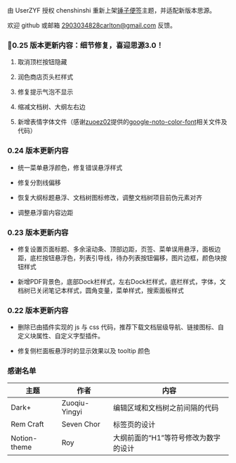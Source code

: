 由 UserZYF 授权 chenshinshi 重新上架[锤子便签](https://github.com/UserZYF/chuizi)主题，并适配新版本思源。

欢迎 github 或邮箱 <2903034828carlton@gmail.com> 反馈。

### 🎉0.25 版本更新内容：细节修复，喜迎思源3.0！

1.  取消顶栏按钮隐藏

2.  润色商店页头栏样式

3.  修复提示气泡不显示

4.  缩减文档树、大纲左右边

5.  新增表情字体文件（感谢[zuoez02](https://github.com/zuoez02)提供的[google-noto-color-font](https://github.com/zuoez02/siyuan-plugin-noto-color-emoji)相关文件及代码）

### 0.24 版本更新内容

*   统一菜单悬浮颜色，修复错误悬浮样式

*   修复分割线偏移

*   恢复大纲标题悬浮、文档树图标修改，调整文档树项目前伪元素对齐

*   调整悬浮窗内容边距

### 0.23 版本更新内容

*   修复设置页面标题、多余滚动条、顶部边距，页签、菜单误用悬浮，面板边距，底栏按钮悬浮色，列表引导线，待办列表按钮偏移，图片边框，颜色块按钮样式

*   新增PDF背景色，底部Dock栏样式，左右Dock栏样式，底栏样式，字体，文档树已关闭笔记本样式，圆角变量，菜单样式，搜索面板样式

### 0.22 版本更新内容

*   删除已由插件实现的 js 与 css 代码，推荐下载文档层级导航、链接图标、自定义块属性、自定义字型插件。

*   修复侧栏面板悬浮时的显示效果以及 tooltip 颜色

### 感谢名单

| 主题           | 作者            | 内容                   |
| ------------ | ------------- | -------------------- |
| Dark+        | Zuoqiu-Yingyi | 编辑区域和文档树之前间隔的代码      |
| Rem Craft    | Seven Chor    | 标签页的设计               |
| Notion-theme | Roy           | 大纲前面的“H1”等符号修改为数字的设计 |

